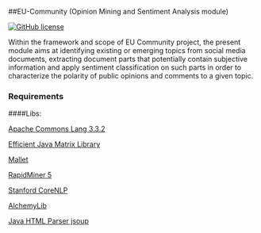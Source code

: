 ##EU-Community (Opinion Mining and Sentiment Analysis module)

[![GitHub license](https://img.shields.io/github/license/mashape/apistatus.svg)](http://opensource.org/licenses/MIT)

Within the framework and scope of EU Community project, the present module aims at identifying existing or emerging topics from social media documents, extracting document parts that potentially contain subjective information and apply sentiment classification on such parts in order to characterize the polarity of public opinions and comments to a given topic. 

### Requirements
####Libs:

<a href="http://mvnrepository.com/artifact/org.apache.commons/commons-lang3/3.3.2">Apache Commons Lang 3.3.2</a> 

<a href="https://github.com/lessthanoptimal/ejml">Efficient Java Matrix Library</a> 

<a href="https://github.com/mimno/Mallet">Mallet</a> 

<a href="https://github.com/rapidminer/rapidminer-5">RapidMiner 5</a> 

<a href="http://stanfordnlp.github.io/CoreNLP/">Stanford CoreNLP </a> 

<a href="https://github.com/AlchemyAPI/alchemyapi_java">AlchemyLib</a> 

<a href="http://jsoup.org/">Java HTML Parser jsoup</a> 

